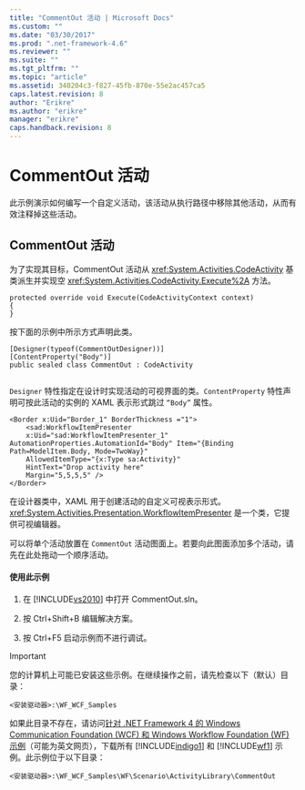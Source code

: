 ```yaml
---
title: "CommentOut 活动 | Microsoft Docs"
ms.custom: ""
ms.date: "03/30/2017"
ms.prod: ".net-framework-4.6"
ms.reviewer: ""
ms.suite: ""
ms.tgt_pltfrm: ""
ms.topic: "article"
ms.assetid: 340204c3-f827-45fb-870e-55e2ac457ca5
caps.latest.revision: 8
author: "Erikre"
ms.author: "erikre"
manager: "erikre"
caps.handback.revision: 8
---
```

# CommentOut 活动
此示例演示如何编写一个自定义活动，该活动从执行路径中移除其他活动，从而有效注释掉这些活动。  
  
## CommentOut 活动  
 为了实现其目标，CommentOut 活动从 <xref:System.Activities.CodeActivity> 基类派生并实现空 <xref:System.Activities.CodeActivity.Execute%2A> 方法。  
  
```  
protected override void Execute(CodeActivityContext context)  
{  
}  
```  
  
 按下面的示例中所示方式声明此类。  
  
```  
[Designer(typeof(CommentOutDesigner))]  
[ContentProperty("Body")]  
public sealed class CommentOut : CodeActivity  
  
```  
  
 `Designer` 特性指定在设计时实现活动的可视界面的类。`ContentProperty` 特性声明可按此活动的实例的 XAML 表示形式跳过 `“Body”` 属性。  
  
```  
<Border x:Uid="Border_1" BorderThickness ="1">  
    <sad:WorkflowItemPresenter   
    x:Uid="sad:WorkflowItemPresenter_1" AutomationProperties.AutomationId="Body" Item="{Binding Path=ModelItem.Body, Mode=TwoWay}"  
    AllowedItemType="{x:Type sa:Activity}"  
    HintText="Drop activity here"   
    Margin="5,5,5,5" />  
</Border>  
```  
  
 在设计器类中，XAML 用于创建活动的自定义可视表示形式。<xref:System.Activities.Presentation.WorkflowItemPresenter> 是一个类，它提供可视编辑器。  
  
 可以将单个活动放置在 `CommentOut` 活动图面上。若要向此图面添加多个活动，请先在此处拖动一个顺序活动。  
  
#### 使用此示例  
  
1.  在 [!INCLUDE[vs2010](../../../../includes/vs2010-md.md)] 中打开 CommentOut.sln。  
  
2.  按 Ctrl\+Shift\+B 编辑解决方案。  
  
3.  按 Ctrl\+F5 启动示例而不进行调试。  
  
> [!IMPORTANT]
>  您的计算机上可能已安装这些示例。在继续操作之前，请先检查以下（默认）目录：  
>   
>  `<安装驱动器>:\WF_WCF_Samples`  
>   
>  如果此目录不存在，请访问[针对 .NET Framework 4 的 Windows Communication Foundation \(WCF\) 和 Windows Workflow Foundation \(WF\) 示例](http://go.microsoft.com/fwlink/?LinkId=150780)（可能为英文网页），下载所有 [!INCLUDE[indigo1](../../../../includes/indigo1-md.md)] 和 [!INCLUDE[wf1](../../../../includes/wf1-md.md)] 示例。此示例位于以下目录：  
>   
>  `<安装驱动器>:\WF_WCF_Samples\WF\Scenario\ActivityLibrary\CommentOut`